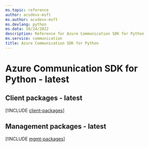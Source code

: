 ```yaml
---
ms.topic: reference
author: acsdevx-msft
ms.author: acsdevx-msft
ms.devlang: python
ms.data: 10/24/2022
description: Reference for Azure Communication SDK for Python
ms.service: communication
title: Azure Communication SDK for Python
---
```

# Azure Communication SDK for Python - latest

## Client packages - latest
[!INCLUDE [client-packages](communication-client-index.md)]
## Management packages - latest
[!INCLUDE [mgmt-packages](communication-mgmt-index.md)]